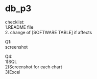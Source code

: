 # db_p3

checklist:  
1.README file  
2. change of [SOFTWARE TABLE] if affects  

Q1:  
screenshot

Q4:  
1)SQL  
2)Screenshot for each chart  
3)Excel    
